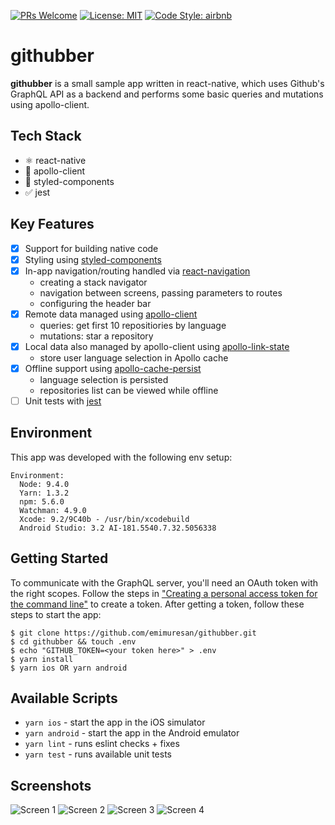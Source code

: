 [![PRs Welcome](https://img.shields.io/badge/PRs-welcome-brightgreen.svg)](http://makeapullrequest.com)
[![License: MIT](https://img.shields.io/badge/License-MIT-yellow.svg)](https://opensource.org/licenses/MIT)
[![Code Style: airbnb](https://img.shields.io/badge/Code%20Style-airbnb-blue.svg)](https://github.com/airbnb/javascript)

# githubber

**githubber** is a small sample app written in react-native, which uses Github's GraphQL API as a backend and performs some basic queries and mutations using apollo-client.

## Tech Stack

- ⚛️ react-native
- 🚀 apollo-client
- 💅 styled-components
- ✅ jest

## Key Features

- [x] Support for building native code
- [x] Styling using [styled-components](https://www.styled-components.com/docs/basics#react-native)
- [x] In-app navigation/routing handled via [react-navigation](https://reactnavigation.org/)
  - creating a stack navigator
  - navigation between screens, passing parameters to routes
  - configuring the header bar
- [x] Remote data managed using [apollo-client](https://www.apollographql.com/docs/react/recipes/react-native.html)
  - queries: get first 10 repositiories by language
  - mutations: star a repository
- [x] Local data also managed by apollo-client using [apollo-link-state](https://www.apollographql.com/docs/react/essentials/local-state.html)
  - store user language selection in Apollo cache
- [x] Offline support using [apollo-cache-persist](https://github.com/apollographql/apollo-cache-persist)
  - language selection is persisted
  - repositories list can be viewed while offline
- [ ] Unit tests with [jest](https://jestjs.io/docs/en/tutorial-react-native)

## Environment

This app was developed with the following env setup:

```
Environment:
  Node: 9.4.0
  Yarn: 1.3.2
  npm: 5.6.0
  Watchman: 4.9.0
  Xcode: 9.2/9C40b - /usr/bin/xcodebuild
  Android Studio: 3.2 AI-181.5540.7.32.5056338
```

## Getting Started

To communicate with the GraphQL server, you'll need an OAuth token with the right scopes. Follow the steps in ["Creating a personal access token for the command line"](https://help.github.com/articles/creating-an-access-token-for-command-line-use/) to create a token. After getting a token, follow these steps to start the app:

```
$ git clone https://github.com/emimuresan/githubber.git
$ cd githubber && touch .env
$ echo "GITHUB_TOKEN=<your token here>" > .env
$ yarn install
$ yarn ios OR yarn android
```

## Available Scripts

- `yarn ios` - start the app in the iOS simulator
- `yarn android` - start the app in the Android emulator
- `yarn lint` - runs eslint checks + fixes
- `yarn test` - runs available unit tests

## Screenshots

![Screen 1](assets/screenshots/screen1.png)
![Screen 2](assets/screenshots/screen2.png)
![Screen 3](assets/screenshots/screen3.png)
![Screen 4](assets/screenshots/screen4.png)
